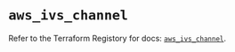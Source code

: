 # `aws_ivs_channel`

Refer to the Terraform Registory for docs: [`aws_ivs_channel`](https://registry.terraform.io/providers/hashicorp/aws/5.9.0/docs/resources/ivs_channel).
